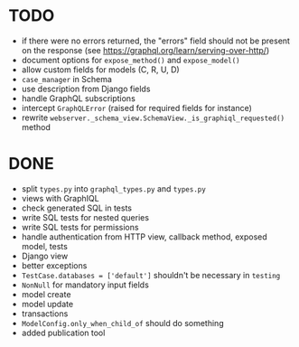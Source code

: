 # TODO

- if there were no errors returned, the "errors" field should not be present on the response (see https://graphql.org/learn/serving-over-http/)
- document options for `expose_method()` and `expose_model()`
- allow custom fields for models (C, R, U, D)
- `case_manager` in Schema
- use description from Django fields
- handle GraphQL subscriptions
- intercept `GraphQLError` (raised for required fields for instance)
- rewrite `webserver._schema_view.SchemaView._is_graphiql_requested()` method

# DONE

- split `types.py` into `graphql_types.py` and `types.py`
- views with GraphIQL
- check generated SQL in tests
- write SQL tests for nested queries
- write SQL tests for permissions
- handle authentication from HTTP view, callback method, exposed model, tests
- Django view
- better exceptions
- `TestCase.databases = ['default']` shouldn't be necessary in `testing`
- `NonNull` for mandatory input fields
- model create
- model update
- transactions
- `ModelConfig.only_when_child_of` should do something
- added publication tool
